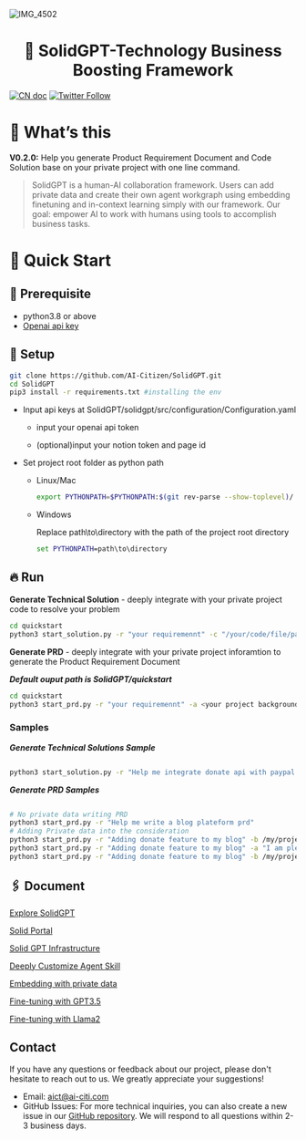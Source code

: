![IMG_4502](https://github.com/AI-Citizen/SolidGPT/assets/39673228/347a6be2-93d6-42e9-99e2-f8b7b1ea96de)
<h1 align="center">🧱 SolidGPT-Technology Business Boosting Framework</h1>

<a href="docs/Introduction_CN.md"><img src="https://img.shields.io/badge/文档-中文版-blue.svg" alt="CN doc"></a>
[![Twitter Follow](https://img.shields.io/twitter/follow/SolidGPT?style=social)](https://twitter.com/SolidGPT)

# 🚀 What’s this
**V0.2.0:** Help you generate Product Requirement Document and Code Solution base on your private project with one line command.


>SolidGPT is a human-AI collaboration framework. Users can add private data and create their own agent workgraph using embedding finetuning and in-context learning simply with our framework. Our goal: empower AI to work with humans using tools to accomplish business tasks.

# 🏁 Quick Start

## 🧱 **Prerequisite**

- python3.8 or above
- [Openai api key](https://openai.com/blog/openai-api)

## 🔧 **Setup**
```sh
git clone https://github.com/AI-Citizen/SolidGPT.git
cd SolidGPT 
pip3 install -r requirements.txt #installing the env
```
- Input api keys at SolidGPT/solidgpt/src/configuration/Configuration.yaml

    - input your openai api token 

    - (optional)input your notion token and page id
- Set project root folder as python path
  - Linux/Mac
      ```sh
      export PYTHONPATH=$PYTHONPATH:$(git rev-parse --show-toplevel)/
      ```
  - Windows

      Replace path\to\directory with the path of the project root directory
      ```cmd
      set PYTHONPATH=path\to\directory
      ```


## 🔥 **Run**


**Generate Technical Solution** - deeply integrate with your private project code to resolve your problem

```sh
cd quickstart
python3 start_solution.py -r "your requiremennt" -c "/your/code/file/path"
```


**Generate PRD** - deeply integrate with your private project inforamtion to generate the Product Requirement Document

***Default ouput path is SolidGPT/quickstart***

```sh
cd quickstart
python3 start_prd.py -r "your requiremennt" -a <your project background>(optional) -b </your/project/wiki/file/path>(optional)
```
### Samples
***Generate Technical Solutions Sample***
```sh

python3 start_solution.py -r "Help me integrate donate api with paypal api" -c /your/relateived/code/file/path
```
***Generate PRD Samples***
```sh

# No private data writing PRD
python3 start_prd.py -r "Help me write a blog plateform prd"
# Adding Private data into the consideration 
python3 start_prd.py -r "Adding donate feature to my blog" -b /my/project/wiki/file/path.md
python3 start_prd.py -r "Adding donate feature to my blog" -a "I am pleased to introduce our specialized U.S. stock blogging platform. This platform not only enables users to register and submit insightful articles but also allows readers to comment, share their trading perspectives, and keep abreast of breaking financial news. It has been thoughtfully designed to cultivate a robust exchange of ideas and information amongst financial enthusiasts."
python3 start_prd.py -r "Adding donate feature to my blog" -b /my/project/wiki/file/path.md -a "I am pleased to introduce our specialized U.S. stock blogging platform. This platform not only enables users to register and submit insightful articles but also allows readers to comment, share their trading perspectives, and keep abreast of breaking financial news. It has been thoughtfully designed to cultivate a robust exchange of ideas and information amongst financial enthusiasts."
```

## 🖇️ Document
[Explore SolidGPT](https://github.com/AI-Citizen/SolidGPT/blob/main/docs/READMEv1.md)

[Solid Portal](https://github.com/AI-Citizen/SolidGPT/blob/main/docs/solidportal.md)

[Solid GPT Infrastructure](https://github.com/AI-Citizen/SolidGPT/blob/main/docs/infrastructure.md)

[Deeply Customize Agent Skill](https://github.com/AI-Citizen/SolidGPT/blob/main/docs/customagentskill.md)

[Embedding with private data](https://github.com/AI-Citizen/SolidGPT/blob/main/docs/embeddingprivatedata.md)

[Fine-tuning with GPT3.5](https://github.com/AI-Citizen/SolidGPT/blob/main/docs/gptfinetuning.md)

[Fine-tuning with Llama2](https://github.com/AI-Citizen/SolidGPT/blob/main/docs/llama2finetuning.md)

## Contact
If you have any questions or feedback about our project, please don't hesitate to reach out to us. We greatly appreciate your suggestions!
- Email: aict@ai-citi.com
- GitHub Issues: For more technical inquiries, you can also create a new issue in our [GitHub repository](https://github.com/AI-Citizen/SolidGPT/issues).
We will respond to all questions within 2-3 business days.